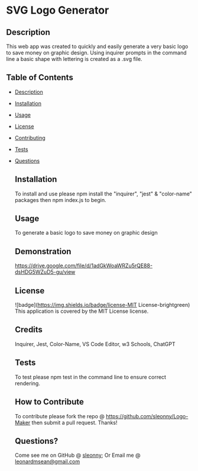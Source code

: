# SVG Logo Generator

## Description

This web app was created to quickly and easily generate a very basic logo to save money on graphic design. Using inquirer prompts in the command line a basic shape with lettering is created as a .svg file.

## Table of Contents

- [Description](#description)
- [Installation](#installation)
- [Usage](#usage)
- [License](#license)
- [Contributing](#contributing)
- [Tests](#tests)
- [Questions](#questions)

  ## Installation

  To install and use please npm install the "inquirer", "jest" & "color-name" packages then npm index.js to begin.

  ## Usage

  To generate a basic logo to save money on graphic design

  ## Demonstration

  https://drive.google.com/file/d/1adGkWoaWRZu5rQE88-dsHDG5WZuD5-gu/view

  ## License

  ![badge](https://img.shields.io/badge/license-MIT License-brightgreen)
  This application is covered by the MIT License license.

  ## Credits

  Inquirer, Jest, Color-Name, VS Code Editor, w3 Schools, ChatGPT

  ## Tests

  To test please npm test in the command line to ensure correct rendering.

  ## How to Contribute

  To contribute please fork the repo @ https://github.com/sleonny/Logo-Maker then submit a pull request. Thanks!

  ## Questions?

  Come see me on GitHub @ [sleonny](https://github.com/sleonny);
  Or
  Email me @ leonardmsean@gmail.com
